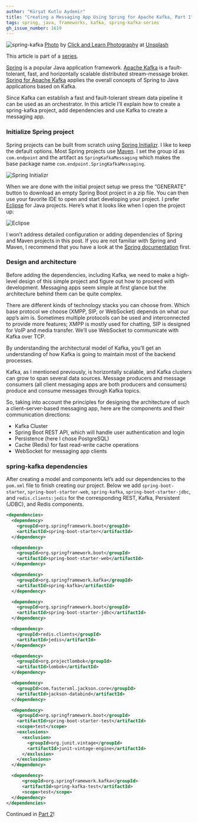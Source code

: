 ```yaml
---
author: "Kürşat Kutlu Aydemir"
title: "Creating a Messaging App Using Spring for Apache Kafka, Part 1"
tags: spring, java, frameworks, kafka, spring-kafka-series
gh_issue_number: 1619
---
```


![spring-kafka](/blog/2020/04/08/messaging-app-spring-kafka-pt-one/banner.jpg)
[Photo](https://unsplash.com/photos/7J90Bxj-vtI) by [Click and Learn Photography](https://unsplash.com/@clickandlearnphotography) at [Unsplash](https://unsplash.com/)

This article is part of a [series](/blog/tags/spring-kafka-series).

[Spring](https://spring.io) is a popular Java application framework. [Apache Kafka](https://kafka.apache.org) is a fault-tolerant, fast, and horizontally scalable distributed stream-message broker. [Spring for Apache Kafka](https://spring.io/projects/spring-kafka) applies the overall concepts of Spring to Java applications based on Kafka.

Since Kafka can establish a fast and fault-tolerant stream data pipeline it can be used as an orchestrator. In this article I’ll explain how to create a spring-kafka project, add dependencies and use Kafka to create a messaging app.

### Initialize Spring project

Spring projects can be built from scratch using [Spring Initializr](https://start.spring.io). I like to keep the default options. Most Spring projects use [Maven](https://maven.apache.org/). I set the group id as `com.endpoint` and the artifact as `SpringKafkaMessaging` which makes the base package name `com.endpoint.SpringKafkaMessaging`.

![Spring Initializr](/blog/2020/04/08/messaging-app-spring-kafka-pt-one/springinitializr.png)

When we are done with the initial project setup we press the “GENERATE” button to download an empty Spring Boot project in a zip file. You can then use your favorite IDE to open and start developing your project. I prefer [Eclipse](https://www.eclipse.org/) for Java projects. Here’s what it looks like when I open the project up:

![Eclipse](/blog/2020/04/08/messaging-app-spring-kafka-pt-one/eclipse_springproject.png)

I won’t address detailed configuration or adding dependencies of Spring and Maven projects in this post. If you are not familiar with Spring and Maven, I recommend that you have a look at the [Spring documentation](https://docs.spring.io/spring/docs/current/spring-framework-reference/) first.

### Design and architecture

Before adding the dependencies, including Kafka, we need to make a high-level design of this simple project and figure out how to proceed with development. Messaging apps seem simple at first glance but the architecture behind them can be quite complex.

There are different kinds of technology stacks you can choose from. Which base protocol we choose (XMPP, SIP, or WebSocket) depends on what our app’s aim is. Sometimes multiple protocols can be used and interconnected to provide more features; XMPP is mostly used for chatting, SIP is designed for VoIP and media transfer. We’ll use WebSocket to communicate with Kafka over TCP.

By understanding the architectural model of Kafka, you’ll get an understanding of how Kafka is going to maintain most of the backend processes.

Kafka, as I mentioned previously, is horizontally scalable, and Kafka clusters can grow to span several data sources. Message producers and message consumers (all client messaging apps are both producers and consumers) produce and consume messages through Kafka topics.

So, taking into account the principles for designing the architecture of such a client–server-based messaging app, here are the components and their communication directions:

* Kafka Cluster
* Spring Boot REST API, which will handle user authentication and login
* Persistence (here I chose PostgreSQL)
* Cache (Redis) for fast read-write cache operations
* WebSocket for messaging app clients

### spring-kafka dependencies

After creating a model and components let’s add our dependencies to the `pom.xml` file to finish creating our project. Below we add `spring-boot-starter`, `spring-boot-starter-web`, `spring-kafka`, `spring-boot-starter-jdbc`, and `redis.clients:jedis` for the corresponding REST, Kafka, Persistent (JDBC), and Redis components.

```xml
<dependencies>
  <dependency>
    <groupId>org.springframework.boot</groupId>
    <artifactId>spring-boot-starter</artifactId>
  </dependency>

  <dependency>
    <groupId>org.springframework.boot</groupId>
    <artifactId>spring-boot-starter-web</artifactId>
  </dependency>

  <dependency>
    <groupId>org.springframework.kafka</groupId>
    <artifactId>spring-kafka</artifactId>
  </dependency>

  <dependency>
    <groupId>org.springframework.boot</groupId>
    <artifactId>spring-boot-starter-jdbc</artifactId>
  </dependency>

  <dependency>
    <groupId>redis.clients</groupId>
    <artifactId>jedis</artifactId>
  </dependency>

  <dependency>
    <groupId>org.projectlombok</groupId>
    <artifactId>lombok</artifactId>
  </dependency>

  <dependency>
    <groupId>com.fasterxml.jackson.core</groupId>
    <artifactId>jackson-databind</artifactId>
  </dependency>

  <dependency>
    <groupId>org.springframework.boot</groupId>
    <artifactId>spring-boot-starter-test</artifactId>
    <scope>test</scope>
    <exclusions>
      <exclusion>
        <groupId>org.junit.vintage</groupId>
        <artifactId>junit-vintage-engine</artifactId>
      </exclusion>
    </exclusions>
  </dependency>

  <dependency>
      <groupId>org.springframework.kafka</groupId>
      <artifactId>spring-kafka-test</artifactId>
      <scope>test</scope>
  </dependency>
</dependencies>
```

Continued in [Part 2](/blog/2020/04/29/messaging-app-spring-kafka-pt-two)!

